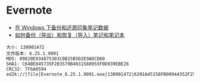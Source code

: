 # Evernote

- [在 Windows 下备份和还原印象笔记数据](https://help.evernote.com/hc/sr-me/articles/208313528-%E5%9C%A8Windows%E4%B8%8B%E5%A4%87%E4%BB%BD%E5%92%8C%E8%BF%98%E5%8E%9F%E5%8D%B0%E8%B1%A1%E7%AC%94%E8%AE%B0%E6%95%B0%E6%8D%AE)
- [如何备份（导出）和恢复（导入）笔记和笔记本](https://help.evernote.com/hc/sr-me/articles/209005557-%E5%A6%82%E4%BD%95%E5%A4%87%E4%BB%BD-%E5%AF%BC%E5%87%BA-%E5%92%8C%E6%81%A2%E5%A4%8D-%E5%AF%BC%E5%85%A5-%E7%AC%94%E8%AE%B0%E5%92%8C%E7%AC%94%E8%AE%B0%E6%9C%AC)

```
大小: 130901472
文件版本: 6.25.1.9091
MD5: 09820E934875303C0B25B5D2E9ADCD60
SHA1: C64BE845735F203579B4031588955F0D939EBE26
CRC32: 7F6A0594
ed2k://|file|Evernote_6.25.1.9091.exe|130901472|6201A45158FB00944352F25F36D7EB8D|/
```

